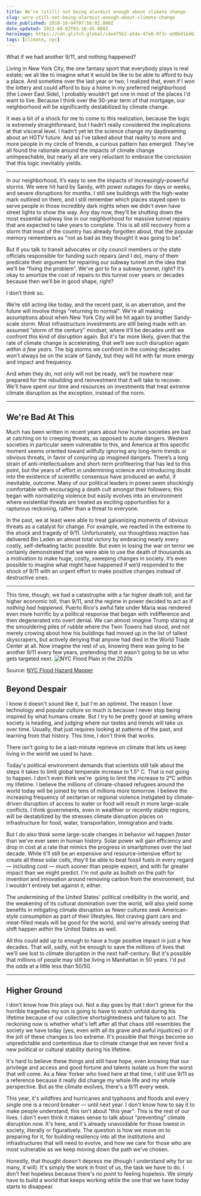 ```yaml
---
title: We’re (still) not being alarmist enough about climate change
slug: were-still-not-being-alarmist-enough-about-climate-change
date_published: 2018-10-04T07:56:02.000Z
date_updated: 2021-08-02T03:16:45.000Z
heroimage: https://cdn.glitch.global/c4e475b2-a54e-47e0-973c-ed0bd1b46262/flooding.jpeg?v=1669624048650
tags: [climate, nyc]
---
```


What if we had another 9/11, and nothing happened?

Living in New York City, the one fantasy sport that everybody plays is real estate; we all like to imagine what it would be like to be able to afford to buy a place. And sometime over the last year or two, I realized that, even if I won the lottery and could afford to buy a home in my preferred neighborhood (the Lower East Side), I probably wouldn’t get one in most of the places I'd want to live. Because I think over the 30-year term of that mortgage, our neighborhood will be significantly destabilized by climate change.

It was a bit of a shock for me to come to this realization, because the logic is extremely straightforward, but I hadn’t really considered the implications at that visceral level. I hadn't yet let the science change my daydreaming about an HGTV future. And as I’ve talked about that reality to more and more people in my circle of friends, a curious pattern has emerged. They’ve all found the rationale around the impacts of climate change unimpeachable, but nearly all are very reluctant to embrace the conclusion that this logic inevitably yields.

---

In our neighborhood, it’s easy to see the impacts of increasingly-powerful storms. We were hit hard by Sandy, with power outages for days or weeks, and severe disruptions for months. I still see buildings with the high-water mark outlined on them, and I still remember which places stayed open to serve people in those incredibly dark nights when we didn't even have street lights to show the way. Any day now, they’ll be shutting down the most essential subway line in our neighborhood for massive tunnel repairs that are expected to take years to complete. This is all still recovery from a storm that most of the country has already forgotten about, that the popular memory remembers as "not as bad as they thought it was going to be".

But if you talk to transit advocates or city council members or the state officials responsible for funding such repairs (and I do), many of them predicate their argument for repairing our subway tunnel on the idea that we’ll be “fixing the problem”. We've *got* to fix a subway tunnel, right? It’s okay to amortize the cost of repairs to this tunnel over years or decades because then we’ll be in good shape, right?

I don’t think so.

We’re still acting like today, and the recent past, is an aberration, and the future will involve things "returning to normal". We're all making assumptions about when New York City will be hit again by another Sandy-scale storm. Most infrastructure investments are still being made with an assumed “storm of the century” mindset, where it’ll be decades until we confront this kind of disruption again. But it's far more likely, given that the rate of climate change is accelerating, that we’ll see such disruption again *within a few years*. The big storms we confront in the coming decades won’t always be on the scale of Sandy, but they will hit with far more energy and impact and frequency.

And when they do, not only will not be ready, we’ll be nowhere near prepared for the rebuilding and reinvestment that it will take to recover. We'll have spent our time and resources on investments that treat extreme climate disruption as the exception, instead of the norm.

---

## We're Bad At This

Much has been written in recent years about how human societies are bad at catching on to creeping threats, as opposed to acute dangers. Western societies in particular seem vulnerable to this, and America at this specific moment seems oriented toward willfully ignoring any long-term trends or obvious threats, in favor of conjuring up imagined dangers. There’s a long strain of anti-intellectualism and short-term profiteering that has led to this point, but the years of effort in undermining science and introducing doubt into the existence of scientific consensus have produced an awful, if inevitable, outcome. Many of our political leaders in power seem shockingly comfortable with encouraging a death cult amongst their followers; this began with normalizing violence but easily evolves into an environment where existential threats are treated as exciting opportunities for a rapturous reckoning, rather than a threat to everyone.

In the past, we at least were able to treat galvanizing moments of obvious threats as a catalyst for change. For example, we reacted in the extreme to the shock and tragedy of 9/11. Unfortunately, our thoughtless reaction has delivered Bin Laden an almost total victory by embracing nearly every costly, self-defeating tactic possible. But even in losing the war on terror we certainly demonstrated that we were able to use the death of thousands as a motivation to make huge, costly, sweeping changes in society. It’s even possible to imagine what might have happened if we’d responded to the shock of 9/11 with an urgent effort to make positive changes instead of destructive ones.

---

This time, though, we had a catastrophe with a far higher death toll, and far higher economic toll, than 9/11, and the regime in power decided to act as if *nothing had happened*. Puerto Rico's awful fate under Maria was rendered even more horrific by a political response that began with indifference and then degenerated into overt denial. We can almost imagine Trump staring at the smouldering piles of rubble where the Twin Towers had stood, and not merely crowing about how his buildings had moved up in the list of tallest skyscrapers, but actively denying that anyone had died in the World Trade Center at all. Now imagine the rest of us, knowing there was going to be another 9/11 every few years, pretending that it wasn't going to be us who gets targeted next.
![NYC Flood Plain in the 2020s](https://cdn.glitch.global/c4e475b2-a54e-47e0-973c-ed0bd1b46262/nyc-flood-zones.png?v=1669624105027 "NYC Flood Plain in the 2020s")

Source: [NYC Flood Hazard Mapper](http://dcp.maps.arcgis.com/apps/webappviewer/index.html?id=1c37d271fba14163bbb520517153d6d5)

## Beyond Despair

I know it doesn't sound like it, but I'm an optimist. The reason I love technology and popular culture so much is because I never stop being inspired by what humans create. But I try to be pretty good at seeing where society is heading, and judging where our tastes and trends will take us over time. Usually, that just requires looking at patterns of the past, and learning from that history. This time, I don't think that works.

There isn't going to be a last-minute reprieve on climate that lets us keep living in the world we used to have.

Today's political environment demands that scientists still talk about the steps it takes to limit global temperate increase to 1.5° C. That is not going to happen. I don't even think we're  going to limit the increase to 2°C within my lifetime. I believe the millions of climate-chased refugees around the world today will be joined by tens of millions more tomorrow. I believe the increasing frequency of sectarian or regional violence instigated by climate-driven disruption of access to water or food will result in more large-scale conflicts. I think governments, even in wealthier or recently stable regions, will be destabilized by the stresses climate disruption places on infrastructure for food, water, transportation, immigration and trade.

But I do also think some large-scale changes in behavior wil happen *faster* than we've ever seen in human history. Solar power will gain efficiency and drop in cost at a rate that mimics the progress in smartphones over the last decade. While it'll still be an expensive and resource-intensive effort to create all these solar cells, they'll be able to beat fossil fuels in every regard — including cost — much sooner than people expect, and with far greater impact than we might predict. I'm not *quite* as bullish on the path for invention and innovation around removing carbon from the environment, but I wouldn't entirely bet against it, either.

The undermining of the United States' political credibility in the world, and the weakening of its cultural domination over the world, will also yield some benefits in mitigating climate disruption as fewer cultures seek American-style consumption as part of their lifestyles. Not craving giant cars and meat-filled meals will be good for the world, and we're already seeing that shift happen *within* the United States as well.

All this could add up to enough to have a huge positive impact in just a few decades. That will, sadly, not be enough to save the millions of lives that we'll see lost to climate disruption in the next half-century. But it's possible that millions of people may still be living in Manhattan in 50 years. I'd put the odds at a little less than 50/50.

---

## Higher Ground

I don't know how this plays out. Not a day goes by that I don't grieve for the horrible tragedies my son is going to have to watch unfold during his lifetime because of our collective shortsightedness and failure to act. The reckoning now is whether what's left after all that chaos still resembles the society we have today (yes, even with all its grave and awful injustices) or if the jolt of these changes is too extreme. It's possible that things become so unpredictable and contentious due to climate change that we never find a new political or cultural stability during his lifetime.

It's hard to believe these things and still have hope, even knowing that our privilege and access and good fortune and talents isolate us from the worst that will come. As a New Yorker who lived here at that time, I still use 9/11 as a reference because it really did change my whole life and my whole perspective. But as the climate evolves, there's a 9/11 every week.

This year, it's wildfires and hurricanes and typhoons and floods and every single one is a record breaker — until next year. I don't know how to say it to make people understand, this isn't about "this year". This is the rest of our lives. I don't even think it makes sense to talk about "preventing" climate disruption now. It's here, and it's already unavoidable for those lowest in society, literally or figuratively. The question is how we move on to preparing for it, for building resiliency into all the institutions and infrastructures that will need to evolve, and how we care for those who are most vulnerable as we keep moving down the path we've chosen.

Honestly, that thought doesn't depress me (though I understand why for so many, it will). It's simply the work in front of us, the task we have to do. I don't feel hopeless because there's no *point* to feeling hopeless. We simply have to build a world that keeps working while the one that we have today starts to disappear.
